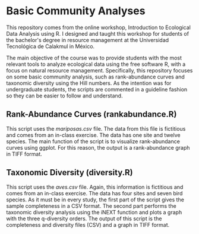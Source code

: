 # Basic Community Analyses

This repository comes from the online workshop, Introduction to Ecological Data Analysis using R. I designed and taught this workshop for students of the bachelor's degree in resource management at the Universidad Tecnológica de Calakmul in México.

The main objective of the course was to provide students with the most relevant tools to analyze ecological data using the free software R, with a focus on natural resource management. Specifically, this repository focuses on some basic community analysis, such as rank-abundance curves and taxonomic diversity using the Hill numbers. As the intention was for undergraduate students, the scripts are commented in a guideline fashion so they can be easier to follow and understand.

## Rank-Abundance Curves (rankabundance.R)

This script uses the *mariposas.csv* file. The data from this file is fictitious and comes from an in-class exercise. The data has one site and twelve species. The main function of the script is to visualize rank-abundance curves using ggplot. For this reason, the output is a rank-abundance graph in TIFF format. 

## Taxonomic Diversity (diversity.R)
This script uses the *aves.csv* file. Again, this information is fictitious and comes from an in-class exercise. The data has four sites and seven bird species. As it must be in every study, the first part of the script gives the sample completeness in a CSV format. The second part performs the taxonomic diversity analysis using the iNEXT function and plots a graph with the three q-diversity orders. The output of this script is the completeness and diversity files (CSV) and a graph in TIFF format. 
